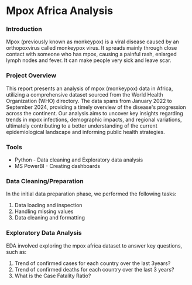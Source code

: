 # Mpox Africa Analysis
 
### Introduction

Mpox (previously known as monkeypox) is a viral disease caused by an orthopoxvirus called monkeypox virus. It spreads mainly through close contact with someone who has mpox, causing a painful rash, enlarged lymph nodes and fever. It can make people very sick and leave scar.

### Project Overview

This report presents an analysis of mpox (monkeypox) data in Africa, utilizing a comprehensive dataset sourced from the World Health Organization (WHO) directory. The data spans from January 2022 to September 2024, providing a timely overview of the disease's progression across the continent. Our analysis aims to uncover key insights regarding trends in mpox infections, demographic impacts, and regional variations, ultimately contributing to a better understanding of the current epidemiological landscape and informing public health strategies.  

### Tools

- Python - Data cleaning and Exploratory data analysis
- MS PowerBI - Creating dashboards


### Data Cleaning/Preparation

In the initial data preparation phase, we performed the following tasks:
1. Data loading and inspection
2. Handling missing values
3. Data cleaning and formatting


### Exploratory Data Analysis

EDA involved exploring the mpox africa dataset to answer key questions, such as:
1. Trend of confirmed cases for each country over the last 3years?
2. Trend of confirmed deaths for each country over the last 3 years?
3. What is the Case Fatality Ratio?


  



